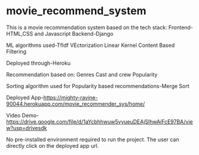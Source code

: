 # movie_recommend_system
This is a movie recommendation system based on the tech stack:
Frontend-HTML,CSS and Javascript
Backend-Django

ML algorithms used-TfIdf VEctorization
                   Linear Kernel
                   Content Based Filtering

Deployed through-Heroku

Recommendation based on:
Genres
Cast and crew
Popularity

Sorting algorithm used for Popularity based recommendations-Merge Sort

Deployed App-https://mighty-ravine-90044.herokuapp.com/movie_recommender_sys/home/

Video Demo-https://drive.google.com/file/d/1aYcbhhwuw5vyueuDEAjSIhwAiFcE97BA/view?usp=drivesdk

No pre-installed environment required to run the project. The user can directly click on the deployed app url.
